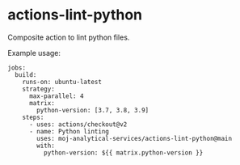 # actions-lint-python

Composite action to lint python files.

Example usage:
```
jobs:
  build:
    runs-on: ubuntu-latest
    strategy:
      max-parallel: 4
      matrix:
        python-version: [3.7, 3.8, 3.9]
    steps:
      - uses: actions/checkout@v2
      - name: Python linting
        uses: moj-analytical-services/actions-lint-python@main
        with:
          python-version: ${{ matrix.python-version }}
 ```
 
